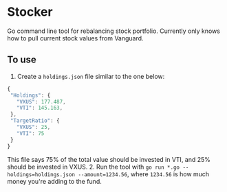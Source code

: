 # Stocker
Go command line tool for rebalancing stock portfolio. Currently only knows how
to pull current stock values from Vanguard.

## To use

1. Create a `holdings.json` file similar to the one below:
```javascript
{
 "Holdings": {
   "VXUS": 177.487,
   "VTI": 145.163,
 },
 "TargetRatio": {
   "VXUS": 25,
   "VTI": 75
 }
}
```
   This file says 75% of the total value should be invested in VTI, and 25% should
be invested in VXUS.
2. Run the tool with `go run *.go --holdings=holdings.json --amount=1234.56`,
   where `1234.56` is how much money you're adding to the fund.
